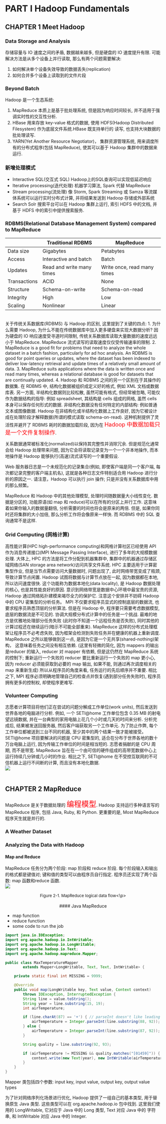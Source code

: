 # PART I Hadoop Fundamentals
## CHAPTER 1 Meet Hadoop
### Data Storage and Analysis
存储容量与 IO 速度之间的矛盾, 数据越来越多, 但是硬盘的 IO 速度提升有限.
可能解决方法是从多个设备上并行读取, 那么有两个问题需要解决:
1. 如何解决单个设备失效导致的数据丢失(replication)
2. 如何合并多个设备上读取到的文件片段
### Beyond Batch
Hadoop 是一个生态系统:
1. MapReduce 本质上是基于批处理系统, 但是因为响应时间较长, 并不适用于强调实时性的交互性分析.
2. HBase 用来存放 key-value 格式的数据, 使用 HDFS(Hadoop Distributed Filesystem) 作为底层文件系统.HBase 既支持单行的 读写, 也支持大块数据的批处理读写.
3. YARN(Yet Another Resource Negotiator)， 集群资源管理系统, 用来调度所有的分布式程序(包括 MapReduce), 使其可以基于 Hadoop 集群中的数据来运行.
### 新增处理模式
* Interactive SQL(交互式 SQL) 
Hadoop上的SQL查询可以实现低延迟响应
* Iterative processing(迭代处理)
机器学习算法, Spark 代替 MapReduce
* Stream processing(流处理)
像 Storm, Spark Streaming 或 Samza 等流媒体系统可以运行实时分布式计算, 并将结果发送到 Hadoop 存储或外部系统
* Search
Solr 搜索平台可以在 Hadoop 集群上运行, 索引 HDFS 中的文档, 并基于 HDFS 中的索引中提供搜索服务.
### RDBMS(Relational Database Management System) compared to MapReduce
|  | Traditional RDBMS | MapReduce |
| ------| ------ | ------ |
| Data size | Gigabytes | Petabytes |
| Access | Interactive and batch | Batch |
| Updates | Read and write many times | Write once, read many times |
| Transactions | ACID | None |
| Structure | Schema-on-write | Schema-on-read |
| Integrity | High | Low |
| Scaling | Nonlinear | Linear |
<br>
关于传统关系数据库(RDBMS) 与 Hadoop 的区别, 这里提到了关键的四点:
1. 为什么需要 Hadoop, 为什么不能在传统数据库中加入更多硬盘来实现大数据分析? 因为硬盘的 IO 响应速度受寻道时间限制, 传统关系数据库读取大量数据的速度远远小于 MapReduce. MapReduce 流式读写的读取速度仅仅受传输速率的限制. 
2. MapReduce is a good fit for problems that need to analyze the whole dataset
in a batch fashion, particularly for ad hoc analysis. An RDBMS is good for point queries or updates, where the dataset has been indexed to deliver low-latency retrieval and update times of a relatively small amount of data. 
3. MapReduce suits applications where the data is written once and read many times, whereas a relational database is good for datasets that are continually updated.
4. Hadoop 和 RDBMS 之间的另一个区别在于其操作的数据集. 
在 RDBMS 中, 结构化数据被组织成定义好的格式, 例如 XML 文档或数据库表. 另一方面, 半结构化数据则比较松散, 虽然可能有格式, 但经常被忽略, 可能仅作为数据结构的指导: 例如 spreadsheet, 其结构是 cells 组成的网格, 虽然 cells 本身可以保存任何形式的数据.
非结构化数据没有任何特定的内部结构: 例如普通文本或图像数据. Hadoop 在非结构化或半结构化数据上工作良好, 因为它被设计成在处理阶段才解释数据(所谓的模式读取 schema-on-read). 这种机制提供了灵活性并避开了 RDBMS 耗时的数据加载阶段, 因为在  <font color=#fd0209 size=4 >Hadoop 中数据加载只是一个文件复制操作</font>.

关系数据通常被标准化(normalized)以保持其完整性并消除冗余. 但是规范化通常会给 Hadoop 处理带来问题, 因为它会将读取记录变为一个一个非本地操作, 而本地操作是 Hadoop 能够执行(高速)流式读写的一个重要假设.

Web 服务器日志是一个未规范化的记录集合(例如, 即使客户端是同一个客户端, 每次都记录完整的客户端主机名), 这就是各种日志文件特别适合用 Hadoop 进行分析的原因之一. 请注意，Hadoop 可以执行 join 操作; 只是并没有关系数据库中用的那么频繁。

MapReduce 和 Hadoop 中的其他处理模型, 处理时间随数据量大小线性变化. 数据是分区的, 功能原语(如 map 和 reduce)可以在所有的分区上并行工作. 这意味着如果你输入的数据量翻倍, 分析需要的时间也将会是原来的两倍. 但是, 如果你同时还将集群的大小加倍, 那么分析工作将会像原来一样快. 而 RDBMS 中的 SQL 查询通常不是这样.
### Grid Computing (网格计算)
高性能计算(HPC high-performance computing)和网格计算社区已经使用 API 作为消息传递接口(MPI Message Passing Interface), 进行了多年的大规模数据处理. 大体上, HPC 的方法是将工作分配到机器集群中, 集群中的机器通过存储区域网络(SAN storage area network)访问共享文件系统. HPC 主要适用于计算密集型作业, 但是当节点需要访问大量数据时, 问题出现了, 此时网络带宽变成了瓶颈, 导致计算节点闲置.
Hadoop 试图将数据与计算节点放在一起, 因为数据都在本地, 所以访问速度很快. 这个功能称为数据本地化(data locality), 是 Hadoop 数据处理的核心, 也是其性能良好的原因. 意识到网络带宽是数据中心环境中最宝贵的资源, Hadoop 通过网络拓扑建模来竭尽全力的保护它. 注意这个安排并不妨碍 Hadoop 中的 CPU 密集型的分析任务。
MPI 不仅要求程序员显式的控制底层的数据流, 也要求程序员熟悉顶层的分析算法. 但是在 Hadoop 中, 程序要只需要考虑数据模型, 底层的数据流是不可见的.
协调大规模分布式计算中的任务是一个挑战. 最难的地方是优雅地处理部分任务失败 (此时你不知道一个远程任务是否失败), 同时其他的计算过程还在继续运行(暗示不可能全部重来). MapReduce 这样的分布式处理框架让程序员不必考虑失败, 因为框架会检测到失败任务并在健康的机器上重新调度. MapReduce 之所以能够做到这一点, 是因为它是一个无共享(shared-nothing)架构， 这意味着任务之间没有相互依赖. (这里有轻微的简化, 因为 mappers 的输出是reducer 的输入, reducer 对 mapper 有依赖, 但是这仍然在 MapReduce 系统的控制下; 重新运行一个失败的 reducer 要比重新运行一个失败的 map 更小心, 因为 reducer 必须能获取到必要的 map 输出, 如果不能, 则通过再次调度相关的 map  来重新生成) 所以从程序员的角度来看, 任务运行的先后顺序并不重要. 相比之下, MPI 程序必须明确地管理自己的检查点并恢复(遇到部分任务失败时), 程序员拥有更多的控制权, 却使程序更难写.
### Volunteer Computing
志愿者计算项目将他们正在尝试的问题分解成工作单位(work units), 然后发送到世界各地的电脑进行分析. 例如, 一个 SETI@home 工作单位包含 0.35 MB 的射电望远镜数据, 并在一台典型的家用电脑上花几个小时或几天的时间来分析. 分析完成后, 结果被发送回服务器, 然后客户端获取另一个工作单元. 为了防止作弊, 每个工作单位都被送到三台不同的机器, 至少其中的两个结果一致才能被接受。
SETI@home 项目要解决的问题是 CPU 密集型的, 适合在分布于世界各地的数十万台电脑上运行, 因为传输工作单位的时间是相当短的. 志愿者捐献的是 CPU 周期, 而不是带宽.
MapReduce 旨在在一个由可信的硬件组成的高带宽数据中心上运行持续几分钟或几小时的作业. 相比之下, SETI@home 在不受控互联网的不可信机器上运行不间断的计算, 而且没有本地化数据.
<br>
![](https://raw.githubusercontent.com/21moons/memo/master/res/img/hadoop/hadoop_modules.png)
<br>
<br>
## CHAPTER 2 MapReduce
MapReduce 是关于数据处理的 <font color=#fd0209 size=5 >编程模型</font>.
Hadoop 支持运行多种语言写的 MapReduce 程序, 包括 Java, Ruby, 和 Python. 更重要的是, Most MapReduce 程序天生就是并行的.

### A Weather Dataset
### Analyzing the Data with Hadoop
#### Map and Reduce
MapReduce 任务分为两个阶段: map 阶段和 reduce 阶段. 每个阶段输入和输出的格式都是键值对; 键和值的类型可以由程序员自行指定. 程序员还实现了两个函数: map 函数和reduce 函数.
<br>
![](https://raw.githubusercontent.com/21moons/memo/master/res/img/hadoop/MapReduce_logical_data_flow.png)
<p align="center"><font size=2>Figure 2-1. MapReduce logical data flow</font><\p>
<br>
<br>
#### Java MapReduce

* map function
* reduce function
* some code to run the job

``` java
import java.io.IOException;
import org.apache.hadoop.io.IntWritable;
import org.apache.hadoop.io.LongWritable;
import org.apache.hadoop.io.Text;
import org.apache.hadoop.mapreduce.Mapper;

public class MaxTemperatureMapper
        extends Mapper<LongWritable, Text, Text, IntWritable> {

    private static final int MISSING = 9999;

    @Override
    public void map(LongWritable key, Text value, Context context)
        throws IOException, InterruptedException {
        String line = value.toString();
        String year = line.substring(15, 19);
        int airTemperature;

        if (line.charAt(87) == '+') { // parseInt doesn't like leading plus signs
            airTemperature = Integer.parseInt(line.substring(88, 92));
        } else {
            airTemperature = Integer.parseInt(line.substring(87, 92));
        }

        String quality = line.substring(92, 93);

        if (airTemperature != MISSING && quality.matches("[01459]")) {
            context.write(new Text(year), new IntWritable(airTemperature));
        }
    }
}
```

Mapper 类包括四个参数:  input key, input value, output key, output value types

为了针对网络序列化场景进行优化, Hadoop 提供了一组自己的基本类型, 用于替换原生 Java 类型. 这些类型可以在 org.apache.hadoop.io 包中找到. 这里我们使用的 LongWritable, 它对应于 Java 中的 Long 类型, Text 对应 Java 中的 字符串, 和 IntWritable 对应 Java 中的 Integer.



